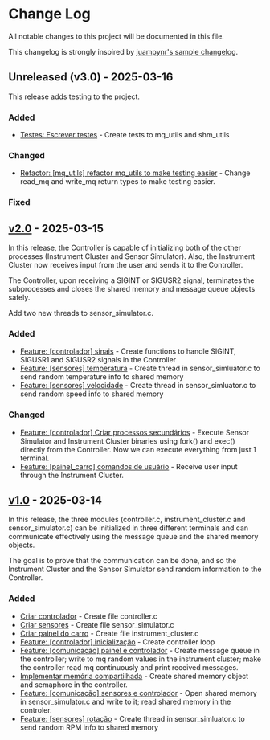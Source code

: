 # Change Log
All notable changes to this project will be documented in this file.
 
This changelog is strongly inspired by [juampynr's sample changelog](https://gist.github.com/juampynr/4c18214a8eb554084e21d6e288a18a2c).
 
## Unreleased (v3.0) - 2025-03-16

This release adds testing to the project.
 
### Added

- [Testes: Escrever testes](https://github.com/jrmc734/testenv_posix/issues/8) - Create tests to mq_utils and shm_utils
 
### Changed

- [Refactor: [mq_utils] refactor mq_utils to make testing easier](https://github.com/jrmc734/testenv_posix/issues/43) - Change read_mq and write_mq return types to make testing easier.
 
### Fixed
 
## [v2.0](https://github.com/jrmc734/testenv_posix/releases/tag/v2.0) - 2025-03-15
  
In this release, the Controller is capable of initializing both of the other processes (Instrument Cluster and Sensor Simulator). Also, the Instrument Cluster now receives input from the user and sends it to the Controller.

The Controller, upon receiving a SIGINT or SIGUSR2 signal, terminates the subprocesses and closes the shared memory and message queue objects safely.

Add two new threads to sensor_simulator.c.

### Added
- [Feature: [controlador] sinais](https://github.com/jrmc734/testenv_posix/issues/20) - Create functions to handle SIGINT, SIGUSR1 and SIGUSR2 signals in the Controller
- [Feature: [sensores] temperatura](https://github.com/jrmc734/testenv_posix/issues/18) - Create thread in sensor_simluator.c to send random temperature info to shared memory
- [Feature: [sensores] velocidade](https://github.com/jrmc734/testenv_posix/issues/16) - Create thread in sensor_simluator.c to send random speed info to shared memory

 
### Changed

- [Feature: [controlador] Criar processos secundários](https://github.com/jrmc734/testenv_posix/issues/33) - Execute Sensor Simulator and Instrument Cluster binaries using fork() and exec() directly from the Controller. Now we can execute everything from just 1 terminal.
- [Feature: [painel_carro] comandos de usuário](https://github.com/jrmc734/testenv_posix/issues/19) - Receive user input through the Instrument Cluster.
 
## [v1.0](https://github.com/jrmc734/testenv_posix/releases/tag/v1.0) - 2025-03-14

In this release, the three modules (controller.c, instrument_cluster.c and sensor_simulator.c) can be initialized in three different terminals and can communicate effectively using the message queue and the shared memory objects.

The goal is to prove that the communication can be done, and so the Instrument Cluster and the Sensor Simulator send random information to the Controller.
 
### Added

- [Criar controlador](https://github.com/jrmc734/testenv_posix/issues/2) - Create file controller.c
- [Criar sensores](https://github.com/jrmc734/testenv_posix/issues/4) - Create file sensor_simulator.c
- [Criar painel do carro](https://github.com/jrmc734/testenv_posix/issues/15) - Create file instrument_cluster.c
- [Feature: [controlador] inicialização](https://github.com/jrmc734/testenv_posix/issues/21) - Create controller loop
- [Feature: [comunicação] painel e controlador](https://github.com/jrmc734/testenv_posix/issues/14) - Create message queue in the controller; write to mq random values in the instrument cluster; make the controller read mq continuously and print received messages.
- [Implementar memória compartilhada](https://github.com/jrmc734/testenv_posix/issues/12) - Create shared memory object and semaphore in the controller.
- [Feature: [comunicação] sensores e controlador](https://github.com/jrmc734/testenv_posix/issues/5) - Open shared memory in sensor_simulator.c and write to it; read shared memory in the controler.
- [Feature: [sensores] rotação](https://github.com/jrmc734/testenv_posix/issues/17) - Create thread in sensor_simluator.c to send random RPM info to shared memory
